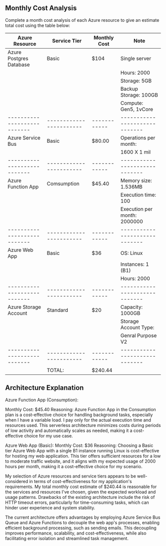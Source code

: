 ## Monthly Cost Analysis
Complete a month cost analysis of each Azure resource to give an estimate total cost using the table below:
 
| Azure Resource              | Service Tier            | Monthly Cost | Note                          |
| --------------------------- | ----------------------- | ------------ | ----------------------------- |
| Azure Postgres Database     | Basic                   | $104         | Single server                 |
|                             |                         |              | Hours: 2000                   |
|                             |                         |              | Storage: 5GB                  |
|                             |                         |              | Backup Storage: 100GB         |
|                             |                         |              | Compute: Gen5, 1vCore         |
| --------------------------- | ----------------------- | ------------ | ----------------------------- |
| Azure Service Bus           | Basic                   | $80.00       | Operations per month:         |    
|                             |                         |              |          1600 X 1 mil         |
| --------------------------- | ----------------------- | ------------ | ----------------------------- |
| Azure Function App          | Comsumption             | $45.40       | Memory size: 1.536MB          |
|                             |                         |              | Execution time: 100           |
|                             |                         |              | Execution per month: 2000000  |
| --------------------------- | ----------------------- | ------------ | ----------------------------- |
| Azure Web App               | Basic                   | $36          | OS: Linux                     |
|                             |                         |              | Instances: 1 (B1)             |
|                             |                         |              | Hours: 2000                   |
| --------------------------- | ----------------------- | ------------ | ----------------------------- |
| Azure Storage Account       | Standard                | $20          | Capacity: 1000GB              |
|                             |                         |              | Storage Account Type:         |
|                             |                         |              |  Genral Purpose V2            |
| --------------------------- | ----------------------- | ------------ | ----------------------------- |
|                             | TOTAL:                  | $240.44      |                               |
## Architecture Explanation
Azure Function App (Consumption):

Monthly Cost: $45.40
Reasoning: Azure Function App in the Consumption plan is a cost-effective choice for handling background tasks, especially when I have a variable load. I pay only for the actual execution time and resources used. This serverless architecture minimizes costs during periods of low activity and automatically scales as needed, making it a cost-effective choice for my use case.

Azure Web App (Basic):
Monthly Cost: $36
Reasoning: Choosing a Basic tier Azure Web App with a single B1 instance running Linux is cost-effective for hosting my web application. This tier offers sufficient resources for a low to moderate traffic website, and it aligns with my expected usage of 2000 hours per month, making it a cost-effective choice for my scenario.

My selection of Azure resources and service tiers appears to be well-considered in terms of cost-effectiveness for my application's requirements. My total monthly cost estimate of $240.44 is reasonable for the services and resources I've chosen, given the expected workload and usage patterns.
Drawbacks of the existing architecture include the risk of HTTP timeout errors, particularly for time-consuming tasks, which can hinder user experience and system stability.

The current architecture offers advantages by employing Azure Service Bus Queue and Azure Functions to decouple the web app's processes, enabling efficient background processing, such as sending emails. This decoupling improves performance, scalability, and cost-effectiveness, while also facilitating error isolation and streamlined task management.
